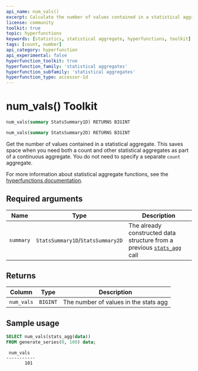```yaml
---
api_name: num_vals()
excerpt: Calculate the number of values contained in a statistical aggregate
license: community
toolkit: true
topic: hyperfunctions
keywords: [statistics, statistical aggregate, hyperfunctions, toolkit]
tags: [count, number]
api_category: hyperfunction
api_experimental: false
hyperfunction_toolkit: true
hyperfunction_family: 'statistical aggregates'
hyperfunction_subfamily: 'statistical aggregates'
hyperfunction_type: accessor-1d
---
```


# num_vals()  <tag type="toolkit">Toolkit</tag>

```SQL
num_vals(summary StatsSummary1D) RETURNS BIGINT
```
```SQL
num_vals(summary StatsSummary2D) RETURNS BIGINT
```

Get the number of values contained in a statistical aggregate. This saves space
when you need both a count and other statistical aggregates as part of a continuous
aggregate. You do not need to specify a separate `count` aggregate.

For more information about statistical aggregate functions, see the
[hyperfunctions documentation][hyperfunctions-stats-agg].

## Required arguments

|Name|Type|Description|
|-|-|-|
|`summary`|`StatsSummary1D`/`StatsSummary2D`|The already constructed data structure from a previous [`stats_agg`][stats-agg] call|

## Returns

|Column|Type|Description|
|-|-|-|
|`num_vals`|`BIGINT`|The number of values in the stats agg|

## Sample usage

```SQL
SELECT num_vals(stats_agg(data))
FROM generate_series(0, 100) data;
```
```output
 num_vals
-----------
       101
```


[hyperfunctions-stats-agg]: /timescaledb/:currentVersion:/how-to-guides/hyperfunctions/stats-aggs/
[stats-agg]: /api/:currentVersion:/hyperfunctions/stats_aggs/stats_agg/
